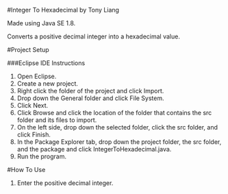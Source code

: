 #Integer To Hexadecimal by Tony Liang

Made using Java SE 1.8.

Converts a positive decimal integer into a hexadecimal value.

#Project Setup

###Eclipse IDE Instructions
1. Open Eclipse.
2. Create a new project.
3. Right click the folder of the project and click Import.
4. Drop down the General folder and click File System.
5. Click Next.
6. Click Browse and click the location of the folder that contains the src folder and its files to import.
7. On the left side, drop down the selected folder, click the src folder, and click Finish.
8. In the Package Explorer tab, drop down the project folder, the src folder, and the package and click IntegerToHexadecimal.java.
9. Run the program.

#How To Use
1. Enter the positive decimal integer.
